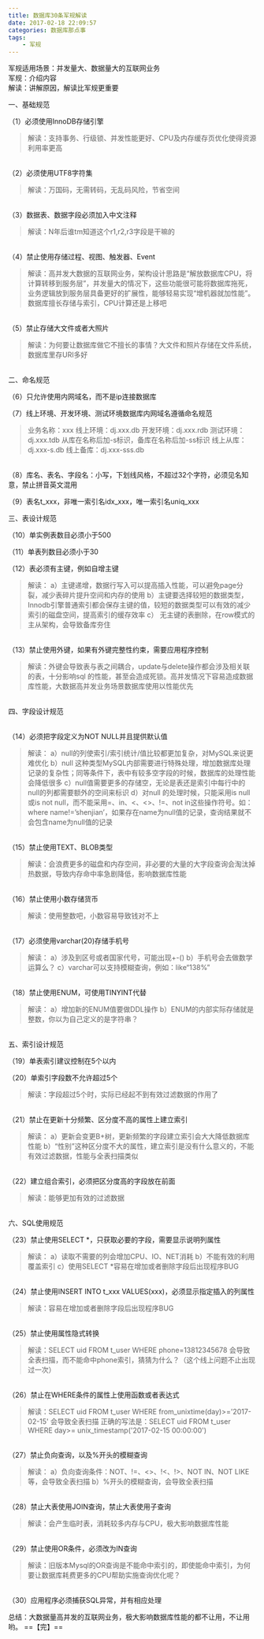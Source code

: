 ```yaml
---
title: 数据库30条军规解读
date: 2017-02-18 22:09:57
categories: 数据库那点事
tags:
	- 军规
---
```

军规适用场景：并发量大、数据量大的互联网业务<br>
军规：介绍内容<br>
解读：讲解原因，解读比军规更重要
 <!--more-->
一、基础规范

（1）必须使用InnoDB存储引擎
>解读：支持事务、行级锁、并发性能更好、CPU及内存缓存页优化使得资源利用率更高
 
<br>（2）必须使用UTF8字符集
>解读：万国码，无需转码，无乱码风险，节省空间
 
<br>（3）数据表、数据字段必须加入中文注释
>解读：N年后谁tm知道这个r1,r2,r3字段是干嘛的
 
<br>（4）禁止使用存储过程、视图、触发器、Event
>解读：高并发大数据的互联网业务，架构设计思路是“解放数据库CPU，将计算转移到服务层”，并发量大的情况下，这些功能很可能将数据库拖死，业务逻辑放到服务层具备更好的扩展性，能够轻易实现“增机器就加性能”。数据库擅长存储与索引，CPU计算还是上移吧
 
<br>（5）禁止存储大文件或者大照片
>解读：为何要让数据库做它不擅长的事情？大文件和照片存储在文件系统，数据库里存URI多好
 
<br>二、命名规范

（6）只允许使用内网域名，而不是ip连接数据库
 
（7）线上环境、开发环境、测试环境数据库内网域名遵循命名规范
>业务名称：xxx
线上环境：dj.xxx.db
开发环境：dj.xxx.rdb
测试环境：dj.xxx.tdb
从库在名称后加-s标识，备库在名称后加-ss标识
线上从库：dj.xxx-s.db
线上备库：dj.xxx-sss.db
 
<br>（8）库名、表名、字段名：小写，下划线风格，不超过32个字符，必须见名知意，禁止拼音英文混用
 
（9）表名t_xxx，非唯一索引名idx_xxx，唯一索引名uniq_xxx
 
三、表设计规范

（10）单实例表数目必须小于500
 
（11）单表列数目必须小于30
 
（12）表必须有主键，例如自增主键
>解读：
a）主键递增，数据行写入可以提高插入性能，可以避免page分裂，减少表碎片提升空间和内存的使用
b）主键要选择较短的数据类型， Innodb引擎普通索引都会保存主键的值，较短的数据类型可以有效的减少索引的磁盘空间，提高索引的缓存效率
c） 无主键的表删除，在row模式的主从架构，会导致备库夯住
 
<br>（13）禁止使用外键，如果有外键完整性约束，需要应用程序控制
>解读：外键会导致表与表之间耦合，update与delete操作都会涉及相关联的表，十分影响sql 的性能，甚至会造成死锁。高并发情况下容易造成数据库性能，大数据高并发业务场景数据库使用以性能优先
 
<br>四、字段设计规范

<br>（14）必须把字段定义为NOT NULL并且提供默认值
>解读：
a）null的列使索引/索引统计/值比较都更加复杂，对MySQL来说更难优化
b）null 这种类型MySQL内部需要进行特殊处理，增加数据库处理记录的复杂性；同等条件下，表中有较多空字段的时候，数据库的处理性能会降低很多
c）null值需要更多的存储空，无论是表还是索引中每行中的null的列都需要额外的空间来标识
d）对null 的处理时候，只能采用is null或is not null，而不能采用=、in、<、<>、!=、not in这些操作符号。如：where name!=’shenjian’，如果存在name为null值的记录，查询结果就不会包含name为null值的记录
 
<br>（15）禁止使用TEXT、BLOB类型
>解读：会浪费更多的磁盘和内存空间，非必要的大量的大字段查询会淘汰掉热数据，导致内存命中率急剧降低，影响数据库性能
 
<br>（16）禁止使用小数存储货币
>解读：使用整数吧，小数容易导致钱对不上
 
<br>（17）必须使用varchar(20)存储手机号
>解读：
a）涉及到区号或者国家代号，可能出现+-()
b）手机号会去做数学运算么？
c）varchar可以支持模糊查询，例如：like“138%”
 
<br>（18）禁止使用ENUM，可使用TINYINT代替
>解读：
a）增加新的ENUM值要做DDL操作
b）ENUM的内部实际存储就是整数，你以为自己定义的是字符串？
 
<br>五、索引设计规范

（19）单表索引建议控制在5个以内
 
（20）单索引字段数不允许超过5个
>解读：字段超过5个时，实际已经起不到有效过滤数据的作用了
 
<br>（21）禁止在更新十分频繁、区分度不高的属性上建立索引
>解读：
a）更新会变更B+树，更新频繁的字段建立索引会大大降低数据库性能
b）“性别”这种区分度不大的属性，建立索引是没有什么意义的，不能有效过滤数据，性能与全表扫描类似
 
<br>（22）建立组合索引，必须把区分度高的字段放在前面
>解读：能够更加有效的过滤数据
 
<br>六、SQL使用规范

（23）禁止使用SELECT *，只获取必要的字段，需要显示说明列属性
>解读：
a）读取不需要的列会增加CPU、IO、NET消耗
b）不能有效的利用覆盖索引
c）使用SELECT *容易在增加或者删除字段后出现程序BUG
 
<br>（24）禁止使用INSERT INTO t_xxx VALUES(xxx)，必须显示指定插入的列属性
>解读：容易在增加或者删除字段后出现程序BUG
 
<br>（25）禁止使用属性隐式转换
>解读：SELECT uid FROM t_user WHERE phone=13812345678 会导致全表扫描，而不能命中phone索引，猜猜为什么？（这个线上问题不止出现过一次）
 
<br>（26）禁止在WHERE条件的属性上使用函数或者表达式
>解读：SELECT uid FROM t_user WHERE from_unixtime(day)>='2017-02-15' 会导致全表扫描
正确的写法是：SELECT uid FROM t_user WHERE day>= unix_timestamp('2017-02-15 00:00:00')
 
<br>（27）禁止负向查询，以及%开头的模糊查询
>解读：
a）负向查询条件：NOT、!=、<>、!<、!>、NOT IN、NOT LIKE等，会导致全表扫描
b）%开头的模糊查询，会导致全表扫描
 
<br>（28）禁止大表使用JOIN查询，禁止大表使用子查询
>解读：会产生临时表，消耗较多内存与CPU，极大影响数据库性能
 
<br>（29）禁止使用OR条件，必须改为IN查询
>解读：旧版本Mysql的OR查询是不能命中索引的，即使能命中索引，为何要让数据库耗费更多的CPU帮助实施查询优化呢？
 
<br>（30）应用程序必须捕获SQL异常，并有相应处理

总结：大数据量高并发的互联网业务，极大影响数据库性能的都不让用，不让用哟。
==【完】==
